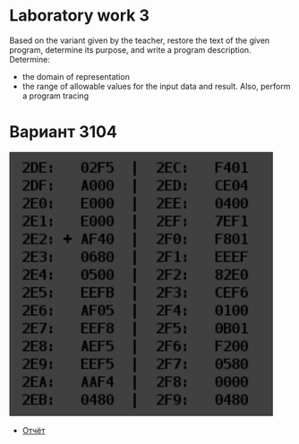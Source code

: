 # Laboratory work 3

Based on the variant given by the teacher, restore the text of the given program, determine its purpose, and write a program description. 
Determine:
- the domain of representation
- the range of allowable values for the input data and result. 
Also, perform a program tracing

# Вариант 3104

![Задание](./docs/task.png)
- [Отчёт](./docs/report.pdf)